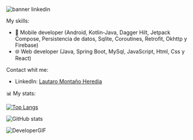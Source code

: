 ![banner linkedin](https://user-images.githubusercontent.com/88169590/231909542-a18427e8-4de2-43d7-acb7-de6787f44303.png)


My skills: 
- 📲 Mobile developer (Android, Kotlin-Java, Dagger Hilt, Jetpack Compose, Persistencia de datos, Sqlite, Coroutines, Retrofit, Okhttp y Firebase)
- 🌐 Web developer (Java, Spring Boot, MySql, JavaScript, Html, Css y React)



Contact whit me:
- LinkedIn: [Lautaro Montaño Heredia](https://www.linkedin.com/in/montanolautaro/)



📊 My stats: 

[![Top Langs](https://github-readme-stats.vercel.app/api/top-langs/?username=montanoLautaro&langs_count=8)](https://github.com/anuraghazra/github-readme-stats)          


![GitHub stats](https://github-readme-stats.vercel.app/api?username=montanoLautaro&show_icons=true&theme=radical)


![DeveloperGIF](https://user-images.githubusercontent.com/88169590/231909254-63ffe120-4e9b-43c3-a6d9-e831986ac365.gif)
